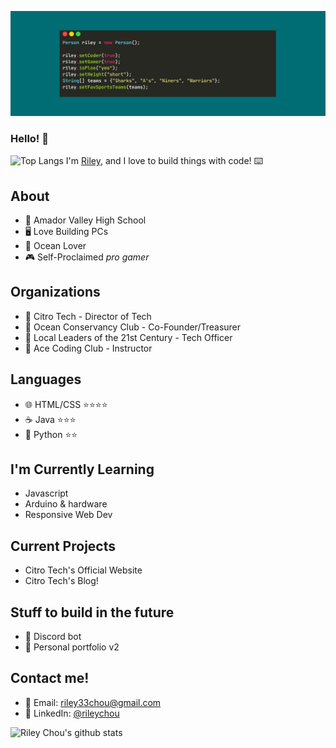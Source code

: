 ![Banner](/lol.png)
### Hello! 👋

![Top Langs](https://github-readme-stats.vercel.app/api/top-langs/?username=rileychou&layout=compact)
I'm [Riley](https://rileychou.github.io/rileywebsite/), and I love to build things with code! ⌨️

## About
* 🏫 Amador Valley High School
* 🖥 Love Building PCs
* 🦈 Ocean Lover
* 🎮 Self-Proclaimed *pro gamer*

## Organizations
* 🍋 Citro Tech - Director of Tech
* 🌊 Ocean Conservancy Club - Co-Founder/Treasurer
* 🌱 Local Leaders of the 21st Century - Tech Officer
* 🦖 Ace Coding Club - Instructor

## Languages 
* 🌐 HTML/CSS ⭐️⭐️⭐️⭐️
* ☕️ Java ⭐️⭐️⭐️
* 🐍 Python ⭐️⭐️

## I'm Currently Learning
* Javascript
* Arduino & hardware
* Responsive Web Dev

## Current Projects
* Citro Tech's Official Website
* Citro Tech's Blog!

## Stuff to build in the future
* 🤖 Discord bot
* 🐽 Personal portfolio v2

## Contact me!
* 📧 Email: [riley33chou@gmail.com](mailto:riley33chou@gmail.com)
* 🤵 LinkedIn: [@rileychou](https://www.linkedin.com/in/rileychou/)

![Riley Chou's github stats](https://github-readme-stats.vercel.app/api?username=rileychou&count_private=true&show_icons=true&theme=radical)
